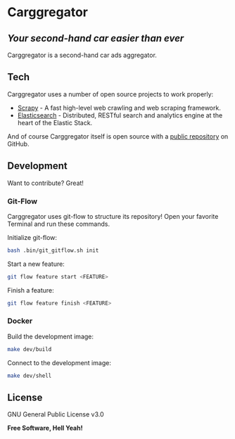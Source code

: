 # Carggregator


## _Your second-hand car easier than ever_


Carggregator is a second-hand car ads aggregator.


## Tech

Carggregator uses a number of open source projects to work properly:

- [Scrapy] - A fast high-level web crawling and web scraping framework.
- [Elasticsearch] - Distributed, RESTful search and analytics engine at the heart of the Elastic Stack.

And of course Carggregator itself is open source with a [public repository][carggregator] on GitHub.


## Development

Want to contribute? Great!


### Git-Flow

Carggregator uses git-flow to structure its repository! Open your favorite Terminal and run these commands.

Initialize git-flow:

```sh
bash .bin/git_gitflow.sh init
```

Start a new feature:

```sh
git flow feature start <FEATURE>
```

Finish a feature:

```sh
git flow feature finish <FEATURE>
```

### Docker

Build the development image:

```sh
make dev/build
```

Connect to the development image:

```sh
make dev/shell
```


## License

GNU General Public License v3.0


**Free Software, Hell Yeah!**




[carggregator]: <https://github.com/eliseobao/carggregator>
[git-repo-url]: <https://github.com/eliseobao/carggregator.git>
[Scrapy]: <https://github.com/scrapy/scrapy>
[Elasticsearch]: <https://github.com/elastic/elasticsearch>
